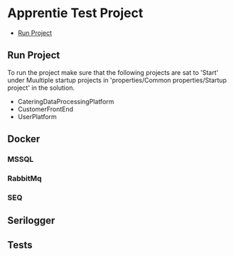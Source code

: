 # Apprentie Test Project

- [Run Project](#run-project)

## Run Project

To run the project make sure that the following projects are sat to 'Start' under Muultiple startup projects in 'properties/Common properties/Startup project' in the solution.

- CateringDataProcessingPlatform
- CustomerFrontEnd
- UserPlatform

## Docker


### MSSQL

### RabbitMq

### SEQ

## Serilogger

## Tests

